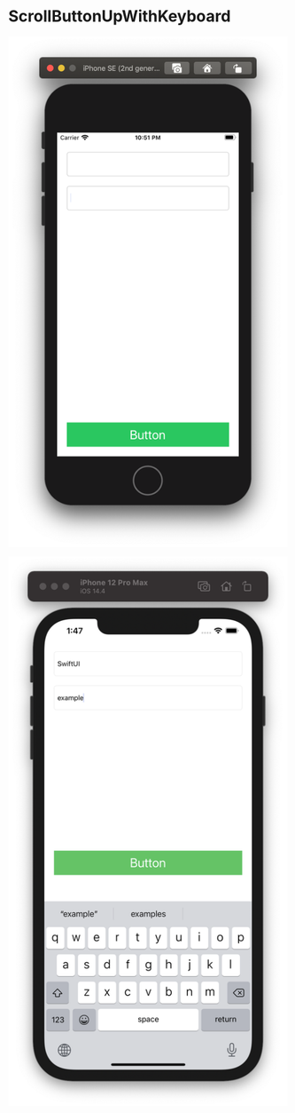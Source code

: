 # ScrollButtonUpWithKeyboard

![](https://github.com/ram4ik/ScrollButtonUpWithKeyboard/blob/master/ScrollButtonUpWithKeyboard/Assets.xcassets/Screenshot%202020-05-14%20at%2022.51.48.imageset/Screenshot%202020-05-14%20at%2022.51.48.png)

![](https://github.com/ram4ik/ScrollButtonUpWithKeyboard/blob/master/ScrollButtonUpWithKeyboard/Assets.xcassets/Screenshot%202021-04-14%20at%2013.47.06.imageset/Screenshot%202021-04-14%20at%2013.47.06.png)
